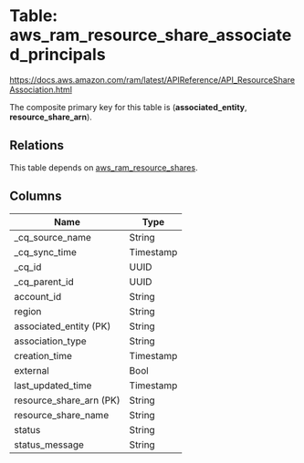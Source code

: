 # Table: aws_ram_resource_share_associated_principals

https://docs.aws.amazon.com/ram/latest/APIReference/API_ResourceShareAssociation.html

The composite primary key for this table is (**associated_entity**, **resource_share_arn**).

## Relations
This table depends on [aws_ram_resource_shares](aws_ram_resource_shares.md).

## Columns
| Name          | Type          |
| ------------- | ------------- |
|_cq_source_name|String|
|_cq_sync_time|Timestamp|
|_cq_id|UUID|
|_cq_parent_id|UUID|
|account_id|String|
|region|String|
|associated_entity (PK)|String|
|association_type|String|
|creation_time|Timestamp|
|external|Bool|
|last_updated_time|Timestamp|
|resource_share_arn (PK)|String|
|resource_share_name|String|
|status|String|
|status_message|String|
